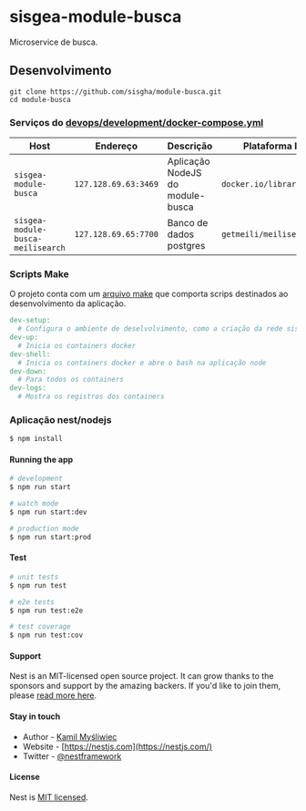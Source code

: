 # sisgea-module-busca

Microservice de busca.

## Desenvolvimento

```
git clone https://github.com/sisgha/module-busca.git
cd module-busca
```

### Serviços do [devops/development/docker-compose.yml](./devops/development/docker-compose.yml)

| Host                            | Endereço             | Descrição                               | Plataforma Base                   |
| ------------------------------- | -------------------- | --------------------------------------- | --------------------------------- |
| `sisgea-module-busca`    | `127.128.69.63:3469` | Aplicação NodeJS do module-busca | `docker.io/library/node:18`       |
| `sisgea-module-busca-meilisearch` | `127.128.69.65:7700` | Banco de dados postgres                 | `getmeili/meilisearch:v1.5` |

### Scripts Make

O projeto conta com um [arquivo make](./Makefile) que comporta scrips destinados ao desenvolvimento da aplicação.

```Makefile
dev-setup:
  # Configura o ambiente de deselvolvimento, como a criação da rede sisgea-net e os arquivos .env
dev-up:
  # Inicia os containers docker
dev-shell:
  # Inicia os containers docker e abre o bash na aplicação node
dev-down:
  # Para todos os containers
dev-logs:
  # Mostra os registros dos containers
```

### Aplicação nest/nodejs

```bash
$ npm install
```

#### Running the app

```bash
# development
$ npm run start

# watch mode
$ npm run start:dev

# production mode
$ npm run start:prod
```

#### Test

```bash
# unit tests
$ npm run test

# e2e tests
$ npm run test:e2e

# test coverage
$ npm run test:cov
```

#### Support

Nest is an MIT-licensed open source project. It can grow thanks to the sponsors and support by the amazing backers. If you'd like to join them, please [read more here](https://docs.nestjs.com/support).

#### Stay in touch

- Author - [Kamil Myśliwiec](https://kamilmysliwiec.com)
- Website - [https://nestjs.com](https://nestjs.com/)
- Twitter - [@nestframework](https://twitter.com/nestframework)

#### License

Nest is [MIT licensed](LICENSE).
